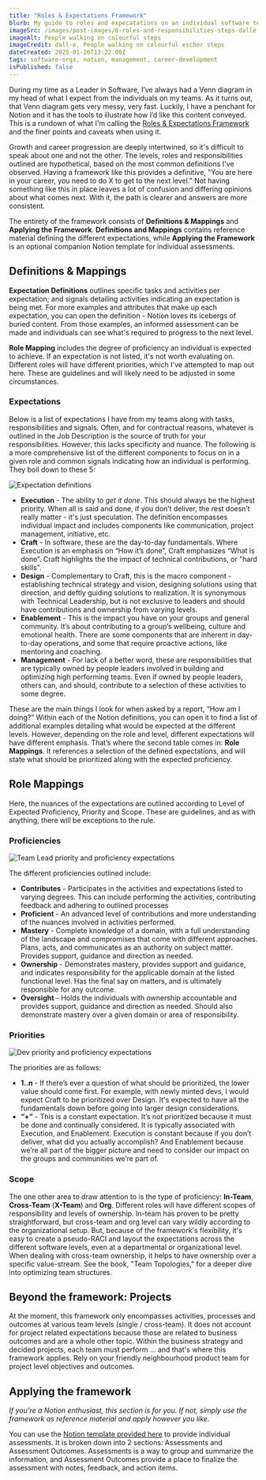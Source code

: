 ```yaml
---
title: "Roles & Expectations Framework"
blurb: My guide to roles and expecatations on an individual software team or at an organizational level.
imageSrc: /images/post-images/8-roles-and-responsibilities-steps-dalle.webp
imageAlt: People walking on colourful steps
imageCredit: dall-e, People walking on colourful escher steps
dateCreated: 2025-01-26T13:22:00Z
tags: software-orgs, notion, management, career-development
isPublished: false
---
```


During my time as a Leader in Software, I’ve always had a Venn diagram in my head of what I expect from the individuals on my teams. As it turns out, that Venn diagram gets very messy, very fast. Luckily, I have a penchant for Notion and it has the tools to illustrate how I’d like this content conveyed. This is a rundown of what I'm calling the [Roles & Expectations Framework](https://www.notion.so/jweatherby/Roles-Expectations-Reference-16f3b75bf3f8802c953bc535f3b58be4?pvs=4) and the finer points and caveats when using it.

Growth and career progression are deeply intertwined, so it's difficult to speak about one and not the other. The levels, roles and responsibilities outlined are hypothetical, based on the most common definitions I've observed. Having a framework like this provides a definitive, "You are here in your career, you need to do X to get to the next level." Not having something like this in place leaves a lot of confusion and differing opinions about what comes next. With it, the path is clearer and answers are more consistent.

The entirety of the framework consists of **Definitions & Mappings** and **Applying the Framework**. **Definitions and Mappings** contains reference material defining the different expectations, while **Applying the Framework** is an optional companion Notion template for individual assessments.

## Definitions & Mappings

**Expectation Definitions** outlines specific tasks and activities per expectation; and signals detailing activities indicating an expectation is being met. For more examples and attributes that make up each expectation, you can open the definition - Notion loves its icebergs of buried content. From those examples, an informed assessment can be made and individuals can see what's required to progress to the next level.

**Role Mapping** includes the degree of proficiency an individual is expected to achieve. If an expectation is not listed, it's not worth evaluating on. Different roles will have different priorities, which I've attempted to map out here. These are guidelines and will likely need to be adjusted in some circumstances.

### Expectations

Below is a list of expectations I have from my teams along with tasks, responsibilities and signals. Often, and for contractual reasons, whatever is outlined in the Job Description is the source of truth for your responsibilities. However, this lacks specificity and nuance. The following is a more comprehensive list of the different components to focus on in a given role and common signals indicating how an individual is performing. They boil down to these 5: 

![Expectation definitions](/images/post-images/8-expectation-definitions.png)

- **Execution** - The ability to *get it done*. This should always be the highest priority. When all is said and done, if you don’t deliver, the rest doesn’t really matter - it's just speculation. The definition encompasses individual impact and includes components like communication, project management, initiative, etc.
- **Craft** - In software, these are the day-to-day fundamentals. Where Execution is an emphasis on “How it’s done”, Craft emphasizes “What is done”. Craft highlights the the impact of technical contributions, or "hard skills".
- **Design** - Complementary to Craft, this is the macro component - establishing technical strategy and vision, designing solutions using that direction, and deftly guiding solutions to realization. It is synonymous with Technical Leadership, but is not exclusive to leaders and should have contributions and ownership from varying levels.
- **Enablement** - This is the impact you have on your groups and general community. It’s about contributing to a group’s wellbeing, culture and emotional health. There are some components that are inherent in day-to-day operations, and some that require proactive actions, like mentoring and coaching.
- **Management** - For lack of a better word, these are responsibilities that are typically owned by people leaders involved in building and optimizing high performing teams. Even if owned by people leaders, others can, and should, contribute to a selection of these activities to some degree.

These are the main things I look for when asked by a report, “How am I doing?” Within each of the Notion definitions, you can open it to find a list of additional examples detailing what would be expected at the different levels. However, depending on the role and level, different expectations will have different emphasis. That’s where the second table comes in: **Role Mappings**. It references a selection of the defined expectations, and will state what should be prioritized along with the expected proficiency. 

## Role Mappings

Here, the nuances of the expectations are outlined according to Level of Expected Proficiency, Priority and Scope. These are guidelines, and as with anything, there will be exceptions to the rule. 

### Proficiencies

![Team Lead priority and proficiency expectations](/images/post-images/8-team-lead-expectations.png)

The different proficiencies outlined include: 

- **Contributes** - Participates in the activities and expectations listed to varying degrees. This can include performing the activities, contributing feedback and adhering to outlined processes
- **Proficient** - An advanced level of contributions and more understanding of the nuances involved in activities performed.
- **Mastery** - Complete knowledge of a domain, with a full understanding of the landscape and compromises that come with different approaches. Plans, acts, and communicates as an authority on subject matter. Provides support, guidance and direction as needed.
- **Ownership** - Demonstrates mastery, provides support and guidance, and indicates responsibility for the applicable domain at the listed functional level. Has the final say on matters, and is ultimately responsible for any outcome.
- **Oversight** - Holds the individuals with ownership accountable and provides support, guidance and direction as needed. Should also demonstrate mastery over a given domain or area of responsibility.

### Priorities

![Dev priority and proficiency expectations](/images/post-images/8-dev-expectations.png)

The priorities are as follows: 

- **1..n** - If there’s ever a question of what should be prioritized, the lower value should come first. For example, with newly minted devs, I would expect Craft to be prioritized over Design. It's expected to have all the fundamentals down before going into larger design considerations.
- **“+”** - This is a constant expectation. It’s not prioritized because it must be done and continually considered. It is typically associated with Execution, and Enablement. Execution is constant because if you don’t deliver, what did you actually accomplish? And Enablement because we’re all part of the bigger picture and need to consider our impact on the groups and communities we’re part of.

### Scope

The one other area to draw attention to is the type of proficiency: **In-Team**, **Cross-Team** (**X-Team**) and **Org**. Different roles will have different scopes of responsibility and levels of ownership. In-team has proven to be pretty straightforward, but cross-team and org level can vary wildly according to the organizational setup. But, because of the framework's flexibility, it's easy to create a pseudo-RACI and layout the expectations across the different software levels, even at a departmental or organizational level.
When dealing with cross-team ownership, it helps to have ownership over a specific value-stream. See the book, "Team Topologies," for a deeper dive into optimizing team structures.

## Beyond the framework: Projects

At the moment, this framework only encompasses activities, processes and outcomes at various team levels (single / cross-team). It does not account for project related expectations because those are related to business outcomes and are a whole other topic. Within the business strategy and decided projects, each team must perform ... and that's where this framework applies. Rely on your friendly neighbourhood product team for project level objectives and outcomes.

## Applying the framework

*If you're a Notion enthusiast, this section is for you. If not, simply use the framework as reference material and apply however you like.*

You can use the [Notion template provided here](https://www.notion.so/jweatherby/Applying-Roles-Expectations-1873b75bf3f880c1b9d7fbaccc42eaaa?pvs=4) to provide individual assessments. It is broken down into 2 sections: Assessments and Assessment Outcomes. Assessments is a way to group and summarize the information, and Assessment Outcomes provide a place to finalize the assessment with notes, feedback, and action items. 
